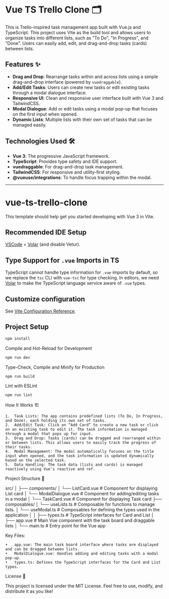 # Vue TS Trello Clone 🗂️

This is  Trello-inspired task management app built with Vue.js and TypeScript. This project uses Vite as the build tool and allows users to organize tasks into different lists, such as "To Do", "In Progress", and "Done". Users can easily add, edit, and drag-and-drop tasks (cards) between lists.

## Features ✨

- **Drag and Drop**: Rearrange tasks within and across lists using a simple drag-and-drop interface (powered by `vuedraggable`).
- **Add/Edit Tasks**: Users can create new tasks or edit existing tasks through a modal dialogue interface.
- **Responsive UI**: Clean and responsive user interface built with Vue 3 and TailwindCSS.
- **Modal Dialogue**: Add or edit tasks using a modal pop-up that focuses on the first input when opened.
- **Dynamic Lists**: Multiple lists with their own set of tasks that can be managed easily.

## Technologies Used 🛠️

- **Vue 3**: The progressive JavaScript framework.
- **TypeScript**: Provides type safety and IDE support.
- **vuedraggable**: For drag-and-drop task management.
- **TailwindCSS**: For responsive and utility-first styling.
- **@vueuse/integrations**: To handle focus trapping within the modal.

---

# vue-ts-trello-clone

This template should help get you started developing with Vue 3 in Vite.

## Recommended IDE Setup

[VSCode](https://code.visualstudio.com/) + [Volar](https://marketplace.visualstudio.com/items?itemName=Vue.volar) (and disable Vetur).

## Type Support for `.vue` Imports in TS

TypeScript cannot handle type information for `.vue` imports by default, so we replace the `tsc` CLI with `vue-tsc` for type checking. In editors, we need [Volar](https://marketplace.visualstudio.com/items?itemName=Vue.volar) to make the TypeScript language service aware of `.vue` types.

## Customize configuration

See [Vite Configuration Reference](https://vite.dev/config/).

## Project Setup

```sh
npm install
```

Compile and Hot-Reload for Development
```sh
npm run dev
```
Type-Check, Compile and Minify for Production
```sh
npm run build
```
Lint with ESLint
```sh
npm run lint
```
How It Works 🏗️

	1.	Task Lists: The app contains predefined lists (To Do, In Progress, and Done), each holding its own set of tasks.
	2.	Add/Edit Task: Click on “Add Card” to create a new task or click on an existing task to edit it. The task information is managed through a modal that pops up for input.
	3.	Drag and Drop: Tasks (cards) can be dragged and rearranged within or between lists. This allows users to easily track the progress of their tasks.
	4.	Modal Management: The modal automatically focuses on the title input when opened, and the task information is updated dynamically based on the selected task.
	5.	Data Handling: The task data (lists and cards) is managed reactively using Vue’s reactive and ref.

Project Structure 📂

src/
│
├── components/
│   └── ListCard.vue   # Component for displaying List card
│   └── ModalDialogue.vue   # Component for adding/editing tasks in a modal
│   └── TaskCard.vue   # Component for displaying Task card
├── composables/
│   └── useLists.ts   # Composable for functions to manage lists.
│   └── useModal.ts   # Composables for defining the types used in the application
│
│
├── types.ts                # TypeScript interfaces for Card and List
│
├── app.vue                 # Main Vue component with the task board and draggable lists
│
└── main.ts                 # Entry point for the Vue app

Key Files:

	•	app.vue: The main task board interface where tasks are displayed and can be dragged between lists.
	•	ModalDialogue.vue: Handles adding and editing tasks with a modal pop-up.
	•	types.ts: Defines the TypeScript interfaces for the Card and List types.

License 📄

This project is licensed under the MIT License. Feel free to use, modify, and distribute it as you like!
